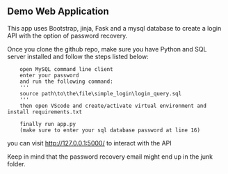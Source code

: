 ## Demo Web Application

This app uses Bootstrap, jinja, Fask and a mysql database
to create a login API with the option of password recovery.

Once you clone the github repo, make sure you have Python and SQL server installed
and follow the steps listed below:

        open MySQL command line client
        enter your password
        and run the following command:
        '''
        source path\to\the\file\simple_login\login_query.sql
        '''
        then open VScode and create/activate virtual environment and install requirements.txt

        finally run app.py
        (make sure to enter your sql database password at line 16)

you can visit http://127.0.0.1:5000/ to interact with the API

Keep in mind that the password recovery email might end up in the junk folder.